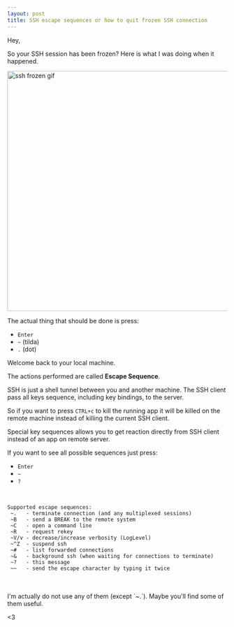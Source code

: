 ```yaml
---
layout: post
title: SSH escape sequences or how to quit frozen SSH connection
---
```


Hey,

So your SSH session has been frozen? Here is what I was doing when it happened.

<a target="_blank" href="/assets/img/ssh-baboon.gif"><img alt="ssh frozen gif" src="/assets/img/ssh-baboon.gif" width="550px"/></a>

The actual thing that should be done is press:

- `Enter`
- `~` (tilda)
- `.` (dot)

Welcome back to your local machine.

The actions performed are called **Escape Sequence**.

SSH is just a shell tunnel between you and another machine.
The SSH client pass all keys sequence, including key bindings, to the server.

So if you want to press `CTRL+c` to kill the running app it will be killed
on the remote machine instead of killing the current SSH client.

Special key sequences allows you to get reaction directly from SSH client
instead of an app on remote server.

If you want to see all possible sequences just press:

- `Enter`
- `~`
- `?`

<br/>

```text
Supported escape sequences:
 ~.   - terminate connection (and any multiplexed sessions)
 ~B   - send a BREAK to the remote system
 ~C   - open a command line
 ~R   - request rekey
 ~V/v - decrease/increase verbosity (LogLevel)
 ~^Z  - suspend ssh
 ~#   - list forwarded connections
 ~&   - background ssh (when waiting for connections to terminate)
 ~?   - this message
 ~~   - send the escape character by typing it twice
```
<br/>
<br/>
I'm actually do not use any of them (except `~.`). Maybe you'll find some of them useful.

<3

